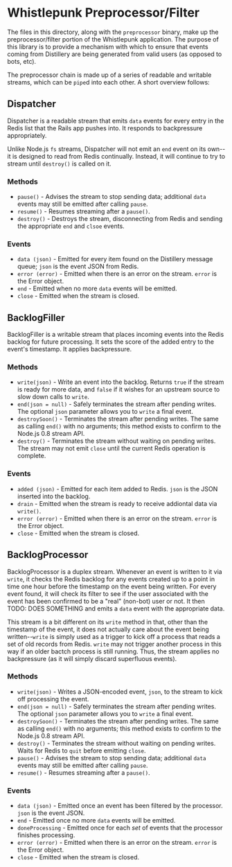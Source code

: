 Whistlepunk Preprocessor/Filter
===============================

The files in this directory, along with the `preprocessor` binary, make up the preprocessor/filter portion of the Whistlepunk application. The purpose of this library is to provide a mechanism with which to ensure that events coming from Distillery are being generated from valid users (as opposed to bots, etc).

The preprocessor chain is made up of a series of readable and writable streams, which can be `pipe`d into each other. A short overview follows:

Dispatcher
----------

Dispatcher is a readable stream that emits `data` events for every entry in the Redis list that the Rails app pushes into. It responds to backpressure appropriately.

Unlike Node.js `fs` streams, Dispatcher will not emit an `end` event on its own--it is designed to read from Redis continually. Instead, it will continue to try to stream until `destroy()` is called on it.

### Methods

  * `pause()` - Advises the stream to stop sending data; additional `data` events may still be emitted after calling `pause`.
  * `resume()` - Resumes streaming after a `pause()`.
  * `destroy()` - Destroys the stream, disconnecting from Redis and sending the appropriate `end` and `clsoe` events.

### Events

  * `data (json)` - Emitted for every item found on the Distillery message queue; `json` is the event JSON from Redis.
  * `error (error)` - Emitted when there is an error on the stream. `error` is the Error object.
  * `end` - Emitted when no more `data` events will be emitted.
  * `close` - Emitted when the stream is closed.

BacklogFiller
-------------

BacklogFiller is a writable stream that places incoming events into the Redis backlog for future processing. It sets the score of the added entry to the event's timestamp. It applies backpressure.

### Methods

  * `write(json)` - Write an event into the backlog. Returns `true` if the stream is ready for more data, and `false` if it wishes for an upstream source to slow down calls to `write`.
  * `end(json = null)` - Safely terminates the stream after pending writes. The optional `json` parameter allows you to `write` a final event.
  * `destroySoon()` - Terminates the stream after pending writes. The same as calling `end()` with no arguments; this method exists to confirm to the Node.js 0.8 stream API.
  * `destroy()` - Terminates the stream without waiting on pending writes. The stream may not emit `close` until the current Redis operation is complete.

### Events

  * `added (json)` - Emitted for each item added to Redis. `json` is the JSON inserted into the backlog.
  * `drain` - Emitted when the stream is ready to receive addiontal data via `write()`.
  * `error (error)` - Emitted when there is an error on the stream. `error` is the Error object.
  * `close` - Emitted when the stream is closed.

BacklogProcessor
----------------

BacklogProcessor is a duplex stream. Whenever an event is written to it via `write`, it checks the Redis backlog for any events created up to a point in time one hour before the timestamp on the event being written. For every event found, it will check its filter to see if the user associated with the event has been confirmed to be a "real" (non-bot) user or not. It then TODO: DOES SOMETHING and emits a `data` event with the appropriate data.

This stream is a bit different on its `write` method in that, other than the timestamp of the event, it does not actually care about the event being written--`write` is simply used as a trigger to kick off a process that reads a set of old records from Redis. `write` may not trigger another process in this way if an older bactch process is still running. Thus, the stream applies no backpressure (as it will simply discard superfluous events).

### Methods

  * `write(json)` - Writes a JSON-encoded event, `json`, to the stream to kick off processing the event.
  * `end(json = null)` - Safely terminates the stream after pending writes. The optional `json` parameter allows you to `write` a final event.
  * `destroySoon()` - Terminates the stream after pending writes. The same as calling `end()` with no arguments; this method exists to confirm to the Node.js 0.8 stream API.
  * `destroy()` - Terminates the stream without waiting on pending writes. Waits for Redis to `quit` before emitting `close`.
  * `pause()` - Advises the stream to stop sending data; additional `data` events may still be emitted after calling `pause`.
  * `resume()` - Resumes streaming after a `pause()`.

### Events

  * `data (json)` - Emitted once an event has been filtered by the processor. `json` is the event JSON.
  * `end` - Emitted once no more `data` events will be emitted.
  * `doneProcessing` - Emitted once for each _set_ of events that the processor finishes processing.
  * `error (error)` - Emitted when there is an error on the stream. `error` is the Error object.
  * `close` - Emitted when the stream is closed.

